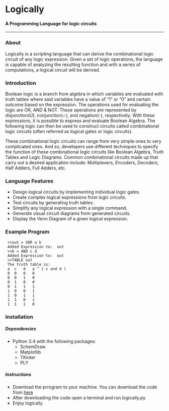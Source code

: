 # Logically
#### A Programming Language for logic circuits

---

### About
Logically is a scripting language that can derive the combinational logic circuit of any logic expression. Given a set of logic operations, the language is capable of analyzing the resulting function and with a series of computations, a logical circuit will be derived.

### Introduction
Boolean logic is a branch from algebra in which variables are evaluated with truth tables where said variables have a value of “1” or “0” and certain outcome based on the expression. The operations used for evaluating the logic are OR, AND & NOT. These operations are represented by disjunction(U), conjunction(∩), and negation(-), respectively. With these expressions, it is possible to express and evaluate Boolean Algebra. The following logic can then be used to construct circuits called combinational logic circuits (often referred as logical gates or logic circuits). 

These combinational logic circuits can range from very simple ones to very complicated ones. And so, developers use different techniques to specify the function of these combinational logic circuits like Boolean Algebra, Truth Tables and Logic Diagrams. Common combinational circuits made up that carry out a desired application include: Multiplexers, Encoders, Decoders, Half Adders, Full Adders, etc.


### Language Features
* Design logical circuits by implementing individual logic gates.
* Create complex logical expressions from logic circuits.
* Test circuits by generating truth tables.
* Simplify any logical expression with a single command.
* Generate visual circuit diagrams from generated circuits.
* Display the Venn Diagram of a given logical expression.


### Example Program
```
 >>out = XOR a b
 Added Expression to:  out
 >>b = AND c d
 Added Expression to:  out
 >>TABLE out
 The truth table is: 
 a	c	d	a ^ ( c and d )
 0	0	0	0
 0	0	1	0
 0	1	0	0
 0	1	1	1
 1	0	0	1
 1	0	1	1
 1	1	0	1
 1	1	1	0
```

### Installation
##### Dependencies
* Python 3.4 with the following packages:
  * SchemDraw
  * Matplotlib
  * TKinter
  * PLY
 ##### Instructions
 * Download the prrogram to your machine. You can download the code from <a href="https://github.com/javierramirezzayas/logically/zipball/master"> here </a>
 * After downloading the code open a terminal and run logically.py
 * Enjoy logically
  
